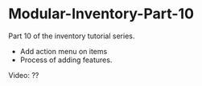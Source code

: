 # Modular-Inventory-Part-10

Part 10 of the inventory tutorial series.
- Add action menu on items
- Process of adding features.

Video: ??
